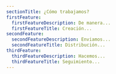 ```yaml
---
sectionTitle: ¿Cómo trabajamos?
firstFeature:
  firstFeatureDescription: De manera...
  firstFeatureTitle: Creación...
secondFeature:
  secondFeatureDescription: Enviamos...
  secondFeatureTitle: Distribución...
thirdFeature:
  thirdFeatureDescription: Hacemos...
  thirdFeatureTitle: Seguimiento...
---
```



